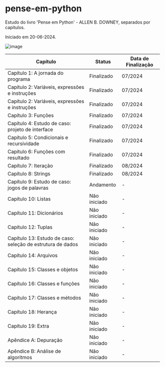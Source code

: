 # pense-em-python
Estudo do livro 'Pense em Python' - ALLEN B. DOWNEY, separados por capítulos. 

Iniciado em 20-06-2024.


![image](https://github.com/user-attachments/assets/cf41b729-1e52-4aa8-924c-ac2d5b673412)


|                    Capítulo                                |    Status    | Data de Finalização |
|------------------------------------------------------------|--------------|---------------------|
| Capítulo 1: A jornada do programa                          | Finalizado   |        07/2024      |
| Capítulo 2: Variáveis, expressões e instruções             | Finalizado   |        07/2024      |
| Capítulo 2: Variáveis, expressões e instruções             | Finalizado   |        07/2024      |
| Capítulo 3: Funções                                        | Finalizado   |        07/2024      |
| Capítulo 4: Estudo de caso: projeto de interface           | Finalizado   |        07/2024      |
| Capítulo 5: Condicionais e recursividade                   | Finalizado   |        07/2024      |
| Capítulo 6: Funções com resultado                          | Finalizado   |        07/2024      |
| Capítulo 7: Iteração                                       | Finalizado   |        08/2024      |
| Capítulo 8: Strings                                        | Finalizado   |        08/2024      |
| Capítulo 9: Estudo de caso: jogos de palavras              | Andamento    |          -          |
| Capítulo 10: Listas                                        | Não iniciado |          -          |
| Capítulo 11: Dicionários                                   | Não iniciado |          -          |
| Capítulo 12: Tuplas                                        | Não iniciado |          -          |
| Capítulo 13: Estudo de caso: seleção de estrutura de dados | Não iniciado |          -          |
| Capítulo 14: Arquivos                                      | Não iniciado |          -          |
| Capítulo 15: Classes e objetos                             | Não iniciado |          -          |
| Capítulo 16: Classes e funções                             | Não iniciado |          -          |
| Capítulo 17: Classes e métodos                             | Não iniciado |          -          |
| Capítulo 18: Herança                                       | Não iniciado |          -          |
| Capítulo 19: Extra                                         | Não iniciado |          -          |
| Apêndice A: Depuração                                      | Não iniciado |          -          |
| Apêndice B: Análise de algoritmos                          | Não iniciado |          -          |


